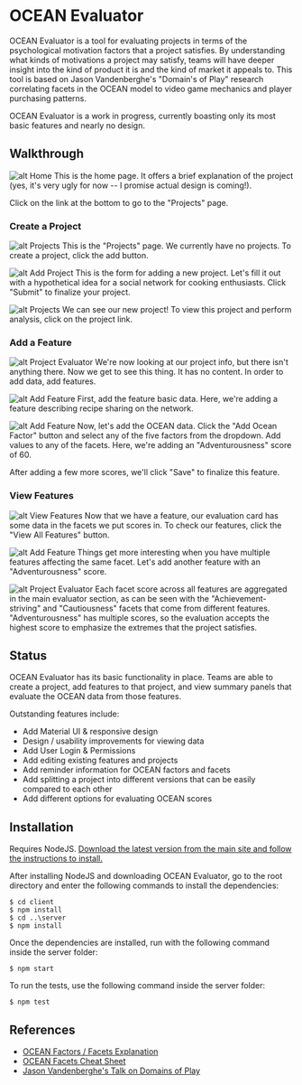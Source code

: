 # OCEAN Evaluator
OCEAN Evaluator is a tool for evaluating projects in terms of the psychological motivation factors that a project satisfies. By understanding what kinds of motivations a project may satisfy, teams will have deeper insight into the kind of product it is and the kind of market it appeals to. This tool is based on Jason Vandenberghe's "Domain's of Play" research correlating facets in the OCEAN model to video game mechanics and player purchasing patterns.

OCEAN Evaluator is a work in progress, currently boasting only its most basic features and nearly no design.

## Walkthrough
![alt Home](https://raw.githubusercontent.com/JusticeSquad/OceanEvaluator/master/images/home.png)
This is the home page. It offers a brief explanation of the project (yes, it's very ugly for now -- I promise actual design is coming!).

Click on the link at the bottom to go to the "Projects" page.

### Create a Project
![alt Projects](https://raw.githubusercontent.com/JusticeSquad/OceanEvaluator/master/images/projectsEmpty.png)
This is the "Projects" page. We currently have no projects. To create a project, click the add button.

![alt Add Project](https://raw.githubusercontent.com/JusticeSquad/OceanEvaluator/master/images/addProject.png)
This is the form for adding a new project. Let's fill it out with a hypothetical idea for a social network for cooking enthusiasts. Click "Submit" to finalize your project.

![alt Projects](https://raw.githubusercontent.com/JusticeSquad/OceanEvaluator/master/images/projectsUpdate.png)
We can see our new project! To view this project and perform analysis, click on the project link.

### Add a Feature
![alt Project Evaluator](https://raw.githubusercontent.com/JusticeSquad/OceanEvaluator/master/images/projectsEvaluationEmpty.png)
We're now looking at our project info, but there isn't anything there. Now we get to see this thing. It has no content. In order to add data, add features.

![alt Add Feature](https://raw.githubusercontent.com/JusticeSquad/OceanEvaluator/master/images/addFeature.png)
First, add the feature basic data. Here, we're adding a feature describing recipe sharing on the network.

![alt Add Feature](https://raw.githubusercontent.com/JusticeSquad/OceanEvaluator/master/images/addFeatureOceanData.png)
Now, let's add the OCEAN data. Click the "Add Ocean Factor" button and select any of the five factors from the dropdown. Add values to any of the facets. Here, we're adding an "Adventurousness" score of 60.

After adding a few more scores, we'll click "Save" to finalize this feature.

### View Features
![alt View Features](https://raw.githubusercontent.com/JusticeSquad/OceanEvaluator/master/images/viewFeatures.png)
Now that we have a feature, our evaluation card has some data in the facets we put scores in. To check our features, click the "View All Features" button.

![alt Add Feature](https://raw.githubusercontent.com/JusticeSquad/OceanEvaluator/master/images/addFeatureOceanData2.png)
Things get more interesting when you have multiple features affecting the same facet. Let's add another feature with an "Adventurousness" score.

![alt Project Evaluator](https://raw.githubusercontent.com/JusticeSquad/OceanEvaluator/master/images/projectsEvaluation.png)
Each facet score across all features are aggregated in the main evaluator section, as can be seen with the "Achievement-striving" and "Cautiousness" facets that come from different features. "Adventurousness" has multiple scores, so the evaluation accepts the highest score to emphasize the extremes that the project satisfies.

## Status
OCEAN Evaluator has its basic functionality in place. Teams are able to create a project, add features to that project, and view summary panels that evaluate the OCEAN data from those features.

Outstanding features include:
- Add Material UI & responsive design
- Design / usability improvements for viewing data
- Add User Login & Permissions
- Add editing existing features and projects
- Add reminder information for OCEAN factors and facets
- Add splitting a project into different versions that can be easily compared to each other
- Add different options for evaluating OCEAN scores

## Installation
Requires NodeJS. [Download the latest version from the main site and follow the instructions to install.](https://nodejs.org/en/download/)

After installing NodeJS and downloading OCEAN Evaluator, go to the root directory and enter the following commands to install the dependencies:

```
$ cd client
$ npm install
$ cd ..\server
$ npm install
```

Once the dependencies are installed, run with the following command inside the server folder:

```
$ npm start
```

To run the tests, use the following command inside the server folder:

```
$ npm test
```

## References
- [OCEAN Factors / Facets Explanation](http://www.testsonthenet.com/Factors-facets.htm)
- [OCEAN Facets Cheat Sheet](https://www.ets.org/s/workforce_readiness/pdf/21332_big_5.pdf)
- [Jason Vandenberghe's Talk on Domains of Play](https://www.youtube.com/watch?v=cnZ9Fx_tsE8)